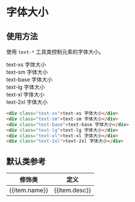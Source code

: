 # 字体大小

## 使用方法

使用 `text-*` 工具类控制元素的字体大小。

<Example class="leading-7" background="light-circle">
  <div class="text-xs">text-xs 字体大小</div>
  <div class="text-sm">text-sm 字体大小</div>
  <div class="text-base">text-base 字体大小</div>
  <div class="text-lg">text-lg 字体大小</div>
  <div class="text-xl">text-xl 字体大小</div>
  <div class="text-2xl">text-2xl 字体大小</div>
</Example>

```html
<div class="text-xs">text-xs 字体大小</div>
<div class="text-sm">text-sm 字体大小</div>
<div class="text-base">text-base 字体大小</div>
<div class="text-lg">text-lg 字体大小</div>
<div class="text-xl">text-xl 字体大小</div>
<div class="text-2xl">text-2xl 字体大小</div>
```

## 默认类参考

<Example>
  <table class="table">
    <thead>
      <tr>
        <th>修饰类</th>
        <th>定义</th>
      </tr>
    </thead>
    <tbody>
      <tr v-for="item in fontSizeJson">
        <td>{{item.name}}</td>
        <td>{{item.desc}}</td>
      </tr>
    </tbody>
   </table>
</Example>

<script setup>
  const fontSizeJson = [
    {name: 'text-xs', desc: 'font-size: 0.75rem; line-height: 1rem;'},
    {name: 'text-sm', desc: 'font-size: 0.75rem; line-height: 1rem;'},
    {name: 'text-base', desc: 'font-size: 0.8125rem; line-height: 1.25rem;'},
    {name: 'text-lg', desc: 'font-size: 1rem; line-height: 1.5rem;'},
    {name: 'text-xl', desc: 'font-size: 1.125rem; line-height: 1.75rem;'},
    {name: 'text-2xl', desc: 'font-size: 1.5rem;line-height: 2rem;'},
  ]
</script>